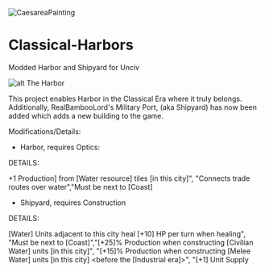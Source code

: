 ![CaesareaPainting](https://user-images.githubusercontent.com/117689753/204924280-c4c40ff7-afe6-4ee3-a041-58de515d01d6.jpg)
# Classical-Harbors
Modded Harbor and Shipyard for Unciv

![alt The Harbor](https://www.realmofhistory.com/wp-content/uploads/2016/07/Ostia-3-min.jpg?ezimgfmt=ng:webp/ngcb20://url/to/img.png)

This project enables Harbor in the Classical Era where it truly belongs. Additionally, RealBambooLord's Military Port, (aka Shipyard) has now been added which adds a new building to the game.

Modifications/Details:

- Harbor, requires Optics: 

DETAILS:

+1 Production] from [Water resource] tiles [in this city]",
			"Connects trade routes over water","Must be next to [Coast]
      
- Shipyard, requires Construction

DETAILS:

[Water] Units adjacent to this city heal [+10] HP per turn when healing",
			    "Must be next to [Coast]","[+25]% Production when constructing [Civilian Water] units [in this city]",
			    "[+15]% Production when constructing [Melee Water] units [in this city] <before the [Industrial era]>",
			    "[+1] Unit Supply
